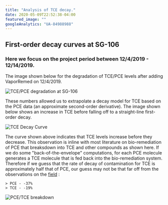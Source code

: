 ```yaml
---
title: "Analysis of TCE decay."
date: 2020-05-09T22:52:38-04:00
featured_image: ""
googleAnalytics: "UA-84988988"
---
```


## First-order decay curves at SG-106

### Here we focus on the project period between 12/4/2019 - 12/14/2019.

The image shown below for the degradation of TCE/PCE levels after adding VaporRemed on 12/4/2019.

![TCE/PCE degradation at SG-106](/img/PCE_TCE_VC_cis12DCE_SG-106_1204201903022020.svg)

These numbers allowed us to extrapolate a decay model for TCE based on the PCE data (an approximate second-order derivative). The image shown below shows an increase in TCE before falling off to a straight-line first-order decay. 

![TCE Decay Curve](/img/DecayCurve_TCE_SG-106_NearSourceSoilGas11171858.svg)

The curve shown above indicates that TCE levels increase before they decrease. This observation is inline with most literature on bio-remediation of PCE that breaksdown into TCE and other compounds as shown here. If we do some "back-of-the-envelope" computations, for each PCE molecule generates a TCE molecule that is fed back into the bio-remediation system. Therefore if we guess that the rate of decay of contamination for TCE is approximately half that of PCE, our guess may not be that far off from the observations on the [field](./Summary.md) : 
    
    > PCE - -37% 
    > TCE - -19% 


![PCE/TCE breakdown](/img/Reductive+Dechlorination+of+Chlorinated+Ethenes.jpg)

